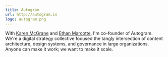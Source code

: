 ```yaml
---
title: Autogram
url: http://autogram.is
logo: autogram.png
---
```


With [Karen McGrane](http://karenmcgrane.com) and [Ethan Marcotte](https://ethanmarcotte.com), I'm co-founder of Autogram. We're a digital strategy collective focused the tangly intersection of content architecture, design systems, and governance in large organizations. Anyone can make it work; we want to make it scale.